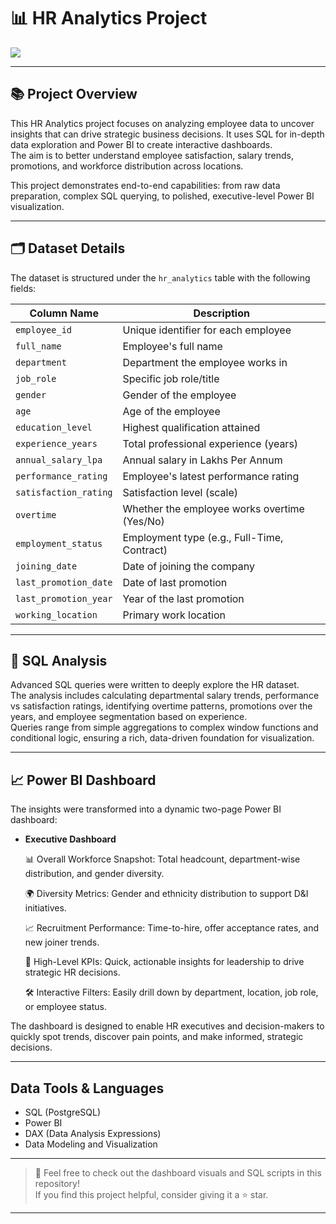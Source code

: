 # 📊 HR Analytics Project

![]("C:\Users\Skarg\Downloads\campaign-creators-gMsnXqILjp4-unsplash.jpg")

---

## 📚 Project Overview

This HR Analytics project focuses on analyzing employee data to uncover insights that can drive strategic business decisions. It uses SQL for in-depth data exploration and Power BI to create interactive dashboards.  
The aim is to better understand employee satisfaction, salary trends, promotions, and workforce distribution across locations.

This project demonstrates end-to-end capabilities: from raw data preparation, complex SQL querying, to polished, executive-level Power BI visualization.

---

## 🗂️ Dataset Details

The dataset is structured under the `hr_analytics` table with the following fields:

| Column Name            | Description                        |
|-------------------------|------------------------------------|
| `employee_id`           | Unique identifier for each employee |
| `full_name`             | Employee's full name               |
| `department`            | Department the employee works in   |
| `job_role`              | Specific job role/title            |
| `gender`                | Gender of the employee             |
| `age`                   | Age of the employee                |
| `education_level`       | Highest qualification attained     |
| `experience_years`      | Total professional experience (years) |
| `annual_salary_lpa`     | Annual salary in Lakhs Per Annum    |
| `performance_rating`    | Employee's latest performance rating |
| `satisfaction_rating`   | Satisfaction level (scale)          |
| `overtime`              | Whether the employee works overtime (Yes/No) |
| `employment_status`     | Employment type (e.g., Full-Time, Contract) |
| `joining_date`          | Date of joining the company         |
| `last_promotion_date`   | Date of last promotion              |
| `last_promotion_year`   | Year of the last promotion          |
| `working_location`      | Primary work location               |

---

## 🧐 SQL Analysis

Advanced SQL queries were written to deeply explore the HR dataset.  
The analysis includes calculating departmental salary trends, performance vs satisfaction ratings, identifying overtime patterns, promotions over the years, and employee segmentation based on experience.  
Queries range from simple aggregations to complex window functions and conditional logic, ensuring a rich, data-driven foundation for visualization.

---

## 📈 Power BI Dashboard

The insights were transformed into a dynamic two-page Power BI dashboard:

- **Executive Dashboard**
  
  📊 Overall Workforce Snapshot: Total headcount, department-wise distribution, and gender diversity.

  🌍 Diversity Metrics: Gender and ethnicity distribution to support D&I initiatives.

  📈 Recruitment Performance: Time-to-hire, offer acceptance rates, and new joiner trends.

  🚀 High-Level KPIs: Quick, actionable insights for leadership to drive strategic HR decisions.

  🛠️ Interactive Filters: Easily drill down by department, location, job role, or employee status.


The dashboard is designed to enable HR executives and decision-makers to quickly spot trends, discover pain points, and make informed, strategic decisions.

---

## Data Tools & Languages

- SQL (PostgreSQL)
- Power BI
- DAX (Data Analysis Expressions)
- Data Modeling and Visualization

---

> 💬 Feel free to check out the dashboard visuals and SQL scripts in this repository!  
> If you find this project helpful, consider giving it a ⭐ star.

---

